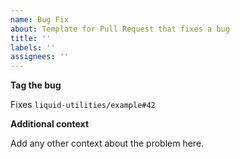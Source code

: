 ```yaml
---
name: Bug Fix
about: Template for Pull Request that fixes a bug
title: ''
labels: ''
assignees: ''
---
```



**Tag the bug**


Fixes `liquid-utilities/example#42`


**Additional context**


Add any other context about the problem here.
